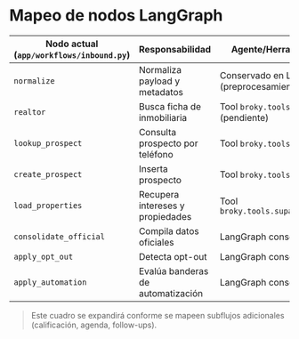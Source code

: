 # Mapeo de nodos LangGraph

| Nodo actual (`app/workflows/inbound.py`) | Responsabilidad | Agente/Herramienta LangChain destino |
| --- | --- | --- |
| `normalize` | Normaliza payload y metadatos | Conservado en LangGraph (preprocesamiento) |
| `realtor` | Busca ficha de inmobiliaria | Tool `broky.tools.supabase.realtor_lookup` (pendiente) |
| `lookup_prospect` | Consulta prospecto por teléfono | Tool `broky.tools.supabase.prospect_lookup` |
| `create_prospect` | Inserta prospecto | Tool `broky.tools.supabase.prospect_create` |
| `load_properties` | Recupera intereses y propiedades | Tool `broky.tools.supabase.properties_by_prospect` |
| `consolidate_official` | Compila datos oficiales | LangGraph conserva la lógica |
| `apply_opt_out` | Detecta opt-out | LangGraph conserva la lógica |
| `apply_automation` | Evalúa banderas de automatización | LangGraph conserva la lógica |

> Este cuadro se expandirá conforme se mapeen subflujos adicionales (calificación, agenda, follow-ups).

